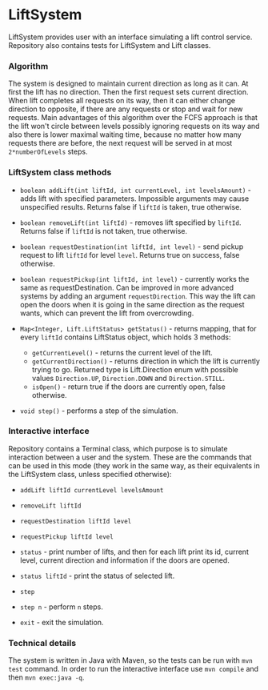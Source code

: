 # LiftSystem
LiftSystem provides user with an interface simulating a lift control service. Repository also contains tests for 
LiftSystem and Lift classes.

### Algorithm
The system is designed to maintain current direction as long as it can. At first the lift has no direction.
Then the first request sets current direction. When lift completes all requests on its way, then it can either change
direction to opposite, if there are any requests or stop and wait for new requests. Main advantages of this algorithm
over the FCFS approach is that the lift won't circle between levels possibly ignoring requests on its way 
and also there is lower maximal waiting time, because no matter how many requests there are before, the next 
request will be served in at most `2*numberOfLevels` steps.

### LiftSystem class methods
* `boolean addLift(int liftId, int currentLevel, int levelsAmount)` - adds lift with specified parameters. Impossible 
  arguments may cause unspecified results. Returns 
  false if `liftId` is taken, true otherwise.

* `boolean removeLift(int liftId)` - removes lift specified by `liftId`. Returns
  false if `liftId` is not taken, true otherwise.
* `boolean requestDestination(int liftId, int level)` - send pickup request to lift `liftId` for level `level`. Returns
  true on success, false otherwise.
  
* `boolean requestPickup(int liftId, int level)` - currently works the same as requestDestination. 
Can be improved in more advanced systems by adding an argument `requestDirection`. This way the lift can open
  the doors when it is going in the same direction as the request wants, which can prevent the lift from overcrowding.

* `Map<Integer, Lift.LiftStatus> getStatus()` - returns mapping, that for every `liftId` contains LiftStatus object,
which holds 3 methods:
  * `getCurrentLevel()` - returns the current level of the lift.
  * `getCurrentDirection()` - returns direction in which the lift is currently trying to go. Returned type is 
    Lift.Direction enum with possible values `Direction.UP`, `Direction.DOWN` and `Direction.STILL`.
  * `isOpen()` - return true if the doors are currently open, false otherwise.
    
* `void step()` - performs a step of the simulation.

### Interactive interface
Repository contains a Terminal class, which purpose is to simulate interaction between a user and the system. These are
the commands that can be used in this mode (they work in the same way, as their equivalents in the LiftSystem class,
unless specified otherwise):
* `addLift liftId currentLevel levelsAmount`
* `removeLift liftId`
* `requestDestination liftId level`
* `requestPickup liftId level`
* `status` - print number of lifts, and then for each lift print its id, current level, current direction and 
information if the doors are opened.
  
* `status liftId` - print the status of selected lift.
* `step`
* `step n` - perform `n` steps.
* `exit` - exit the simulation.



### Technical details
The system is written in Java with Maven, so the tests can be run with `mvn test` command. In order to run the
interactive interface use `mvn compile` and then `mvn exec:java -q`.
